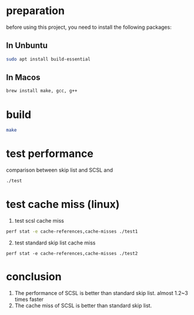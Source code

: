 # preparation
before using this project, you need to install the following packages:
## In Unbuntu
```bash 
sudo apt install build-essential
```
## In Macos
```bash
brew install make, gcc, g++
```
# build
```bash
make    
```

# test performance
comparison between skip list and SCSL and 
```bash
./test  
```
# test cache miss (linux)
1. test scsl cache miss
```bash
perf stat -e cache-references,cache-misses ./test1
```
2. test standard skip list cache miss

```
perf stat -e cache-references,cache-misses ./test2
```
# conclusion
1. The performance of SCSL is better than standard skip list. almost 1.2~3 times faster
2. The cache miss of SCSL is better than standard skip list.